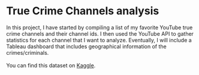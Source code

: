 # True Crime Channels analysis

In this project, I have started by compiling a list of my favorite YouTube true crime channels and their channel ids. I then used the YouTube API to gather statistics for each channel that I want to analyze.  Eventually, I will include a Tableau dashboard that includes geographical information of the crimes/criminals.
<br><br>
You can find this dataset on [Kaggle](https://www.kaggle.com/datasets/mhapich/true-crime-channel-statistics).
